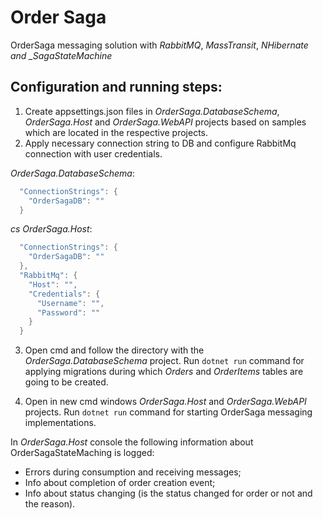 # Order Saga

OrderSaga messaging solution with _RabbitMQ_, _MassTransit_, _NHibernate and \_SagaStateMachine_

## Configuration and running steps:

1. Create appsettings.json files in _OrderSaga.DatabaseSchema_, _OrderSaga.Host_ and _OrderSaga.WebAPI_ projects based on samples which are located in the respective projects.
2. Apply necessary connection string to DB and configure RabbitMq connection with user credentials.

_OrderSaga.DatabaseSchema_:

```cs
  "ConnectionStrings": {
    "OrderSagaDB": ""
  }
```

_cs OrderSaga.Host_:

```cs
  "ConnectionStrings": {
    "OrderSagaDB": ""
  },
  "RabbitMq": {
    "Host": "",
    "Credentials": {
      "Username": "",
      "Password": ""
    }
  }
```

3. Open cmd and follow the directory with the _OrderSaga.DatabaseSchema_ project. Run `dotnet run` command for applying migrations during which _Orders_ and _OrderItems_ tables are going to be created.

4. Open in new cmd windows _OrderSaga.Host_ and _OrderSaga.WebAPI_ projects. Run `dotnet run` command for starting OrderSaga messaging implementations.

In _OrderSaga.Host_ console the following information about OrderSagaStateMaching is logged:

- Errors during consumption and receiving messages;
- Info about completion of order creation event;
- Info about status changing (is the status changed for order or not and the reason).
